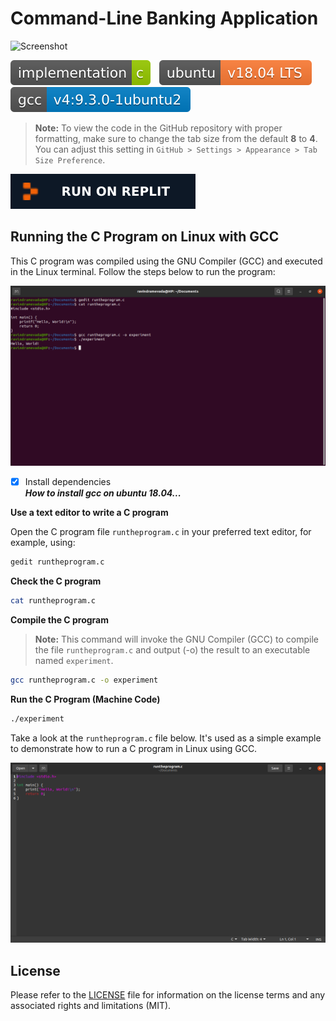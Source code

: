 # Command-Line Banking Application

![Screenshot](banking-application.gif?raw=true)

![Badge](badges/badge-1.svg?raw=true&sanitize=true)&emsp;![Badge](badges/badge-2.svg?raw=true&sanitize=true)&emsp;![Badge](badges/badge-3.svg?raw=true&sanitize=true)

> **Note:** To view the code in the GitHub repository with proper formatting, make sure to change the tab size from the default **8** to **4**. You can adjust this setting in `GitHub > Settings > Appearance > Tab Size Preference`.

[![Badge](badges/badge-4.svg?raw=true&sanitize=true)](https://replit.com/@jagatpandya/command-line-banking-application-c-project?v=1)

## Running the C Program on Linux with GCC
This C program was compiled using the GNU Compiler (GCC) and executed in the Linux terminal. Follow the steps below to run the program:

![Screenshot](run-the-program-1.png?raw=true)

- [x] Install dependencies \
***How to install gcc on ubuntu 18.04...***

**Use a text editor to write a C program** 

Open the C program file `runtheprogram.c` in your preferred text editor, for example, using:
```bash
gedit runtheprogram.c
```
**Check the C program**
```bash
cat runtheprogram.c
```
**Compile the C program**
> **Note:** This command will invoke the GNU Compiler (GCC) to compile the file `runtheprogram.c` and output (-o) the result to an executable named `experiment`.

```bash
gcc runtheprogram.c -o experiment
```
**Run the C Program (Machine Code)**
```bash
./experiment
```
Take a look at the `runtheprogram.c` file below. It's used as a simple example to demonstrate how to run a C program in Linux using GCC.

![Screenshot](run-the-program-2.png?raw=true)

## License
Please refer to the [LICENSE](LICENSE) file for information on the license terms and any associated rights and limitations (MIT).
